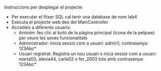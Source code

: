Instruccions per desplegar el projecte:

- Per executar el fitxer SQL cal tenir una database de nom lab4
- Executa el projecte web des del MainController
- Accedeix a diferents usuaris:
  - Anònim: fes clic al botó de la pàgina principal (icona de la petpaw) per veure les seves funcionalitats
  - Administrador: Inicia sessió com a usuari: admin1, contrasenya: 123Abc*
  - Usuari registrat: Registra un nou usuari o inica sessió com a usuari: marta03, alexia44, carla02 o fer_2003 tots amb contrasenya: 123Abc*
